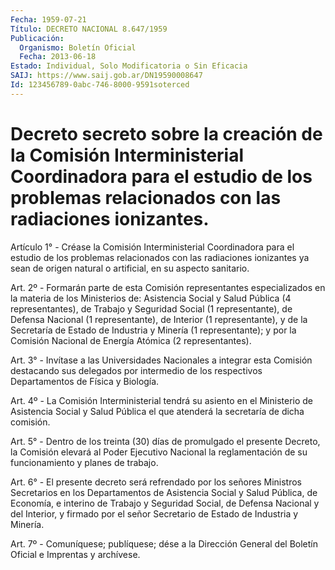 ```yaml
---
Fecha: 1959-07-21
Título: DECRETO NACIONAL 8.647/1959
Publicación:
  Organismo: Boletín Oficial
  Fecha: 2013-06-18
Estado: Individual, Solo Modificatoria o Sin Eficacia
SAIJ: https://www.saij.gob.ar/DN19590008647
Id: 123456789-0abc-746-8000-9591soterced
---
```

# Decreto secreto sobre la creación de la Comisión Interministerial Coordinadora para el estudio de los problemas relacionados con las radiaciones ionizantes.

<a id="1"></a>
Artículo 1° - Créase la Comisión Interministerial Coordinadora para el estudio de los problemas relacionados con las radiaciones ionizantes ya sean de origen natural o artificial, en su aspecto sanitario.

<a id="2"></a>
Art. 2º - Formarán parte de esta Comisión representantes especializados en la materia de los Ministerios de: Asistencia Social y Salud Pública (4 representantes), de Trabajo y Seguridad Social (1 representante), de Defensa Nacional (1 representante), de Interior (1 representante), y de la Secretaría de Estado de Industria y Minería (1 representante); y por la Comisión Nacional de Energía Atómica (2 representantes).

<a id="3"></a>
Art. 3° - Invítase a las Universidades Nacionales a integrar esta Comisión destacando sus delegados por intermedio de los respectivos Departamentos de Física y Biología.

<a id="4"></a>
Art. 4º - La Comisión Interministerial tendrá su asiento en el Ministerio de Asistencia Social y Salud Pública el que atenderá la secretaría de dicha comisión.

<a id="5"></a>
Art. 5° - Dentro de los treinta (30) días de promulgado el presente Decreto, la Comisión elevará al Poder Ejecutivo Nacional la reglamentación de su funcionamiento y planes de trabajo.

<a id="6"></a>
Art. 6° - El presente decreto será refrendado por los señores Ministros Secretarios en los Departamentos de Asistencia Social y Salud Pública, de Economía, e interino de Trabajo y Seguridad Social, de Defensa Nacional y del Interior, y firmado por el señor Secretario de Estado de Industria y Minería.

<a id="7"></a>
Art. 7º - Comuníquese; publíquese; dése a la Dirección General del Boletín Oficial e Imprentas y archívese.